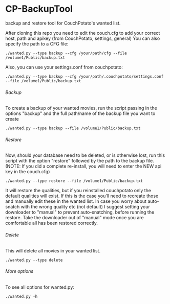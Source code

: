 CP-BackupTool
=============

backup and restore tool for CouchPotato's wanted list.

After cloning this repo you need to edit the couch.cfg to add your correct host, path and apikey (from CouchPotato, settings, general)
You can also specify the path to a CFG file:
```
./wanted.py --type backup --cfg /your/path/cfg --file /volume1/Public/backup.txt
```
Also, you can use your settings.conf from couchpotato:
```
./wanted.py --type backup --cfg /your/path/.couchpotato/settings.conf --file /volume1/Public/backup.txt
```

###### Backup
To create a backup of your wanted movies, run the script passing in the options "backup" and the full path/name of the backup file you want to create
```
./wanted.py --type backup --file /volume1/Public/backup.txt
```

###### Restore
Now, should your database need to be deleted, or is otherwise lost, run this script with the option "restore" followed by the path to the backup file.
(NOTE: If you did a complete re-install, you will need to enter the NEW api key in the couch.cfg)
```
./wanted.py --type restore --file /volume1/Public/backup.txt
```

It will restore the qualities, but if you reinstalled couchpotato only the default qualities will exist.
If this is the case you'll need to recreate those and manually edit these in the wanted list.
In case you worry about auto-snatch with the wrong quality etc (not default) I suggest setting your downloader to "manual" to prevent auto-snatching, before running the restore. Take the downloader out of "manual" mode once you are comfortable all has been restored correctly.

###### Delete
This will delete all movies in your wanted list.
```
./wanted.py --type delete
```
###### More options
To see all options for wanted.py:
```
./wanted.py -h
```
